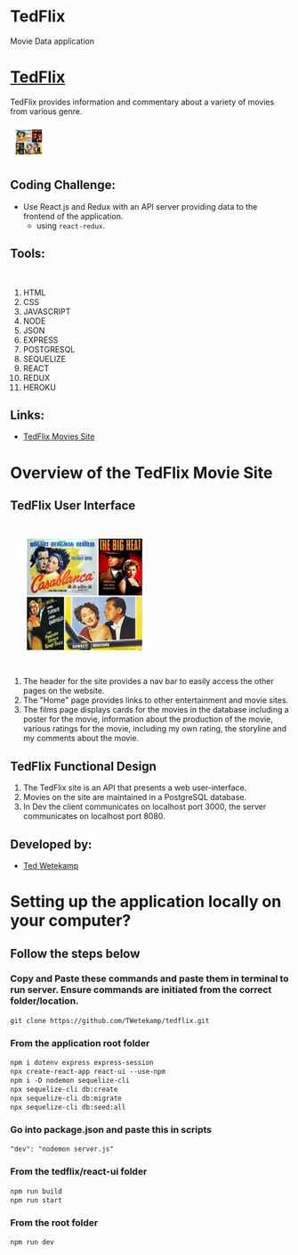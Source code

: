 # TedFlix
Movie Data application
# [TedFlix](https://tw-tedflix.herokuapp.com/)

TedFlix provides information and commentary about a variety of movies from various genre.

<div>
  <img style="margin: 10px" src="./react-ui/src/assets/noir-movie-collage.jpg" alt="TedFlix Movie Posters" height="45" />
</div>

## Coding Challenge:
- Use React.js and Redux with an API server providing data to the frontend of the application.
    - using `react-redux`.

## Tools:
<div align="left">
  <img style="margin: 30px" src="https://profilinator.rishav.dev/skills-assets/html5-original-wordmark.svg" alt="HTML5" height="45" />
  <img style="margin: 30px" src="https://profilinator.rishav.dev/skills-assets/css3-original-wordmark.svg" alt="CSS3" height="45" />  
  <img style="margin: 30px" src="https://profilinator.rishav.dev/skills-assets/javascript-original.svg" alt="JavaScript" height="45" />
  <img style="margin: 30px" src="https://profilinator.rishav.dev/skills-assets/nodejs-original-wordmark.svg" alt="Node.js" height="45" /> 
  <img style="margin: 30px" src="https://upload.wikimedia.org/wikipedia/commons/c/c9/JSON_vector_logo.svg" alt="JSON" height="45" />
  <img style="margin: 30px" src="https://profilinator.rishav.dev/skills-assets/express-original-wordmark.svg" alt="express" height="45" />
  <img style="margin: 30px" src="https://profilinator.rishav.dev/skills-assets/postgresql-original-wordmark.svg" alt="PostgreSQL" height="45" />
  <img style="margin: 30px" src="https://process.filestackapi.com/cache=expiry:max/resize=width:700/YO2eS6E7QmwNbjzGrNZz" alt="Sequelize" height="45" />
  <img style="margin: 30px" src="https://profilinator.rishav.dev/skills-assets/react-original-wordmark.svg" alt="React" height="45" />  
  <img style="margin: 30px" src="https://profilinator.rishav.dev/skills-assets/redux-original.svg" alt="Redux" height="45" />  
  <img style="margin: 30px" src="https://cdn.iconscout.com/icon/free/png-512/heroku-5-569467.png" alt="heroku" height="45" />
</div>

1. HTML
1. CSS
1. JAVASCRIPT
1. NODE
1. JSON
1. EXPRESS
1. POSTGRESQL
1. SEQUELIZE
1. REACT
1. REDUX
1. HEROKU

## Links:
  - [TedFlix Movies Site](https://tw-tedflix.herokuapp.com/)

# Overview of the TedFlix Movie Site
## TedFlix User Interface
 <img style="margin: 30px" src="./react-ui/src/assets/noir-movie-collage.jpg" alt="TedFlix Main Page" height="200" />
 
  1. The header for the site provides a nav bar to easily access the other pages on the website.
  1. The "Home" page provides links to other entertainment and movie sites.
  1. The films page displays cards for the movies in the database including a poster for the movie, information about the production of the movie, various ratings for the movie, including my own rating, the storyline and my comments about the movie.
 
## TedFlix Functional Design
  1. The TedFlix site is an API that presents a web user-interface.  
  1. Movies on the site are maintained in a PostgreSQL database.
  1. In Dev the client communicates on localhost port 3000, the server communicates on localhost port 8080.

## Developed by:
- [Ted Wetekamp](https://www.linkedin.com/in/ted-wetekamp-a6a2281/)

# Setting up the application locally on your computer?
## Follow the steps below
### Copy and Paste these commands and paste them in terminal to run server.  Ensure commands are initiated from the correct folder/location.
    git clone https://github.com/TWetekamp/tedflix.git

### From the application root folder
    npm i dotenv express express-session
    npx create-react-app react-ui --use-npm
    npm i -D nodemon sequelize-cli
    npx sequelize-cli db:create
    npx sequelize-cli db:migrate
    npx sequelize-cli db:seed:all

### Go into package.json and paste this in scripts
    "dev": "nodemon server.js"

### From the tedflix/react-ui folder
    npm run build
    npm run start

### From the root folder
    npm run dev